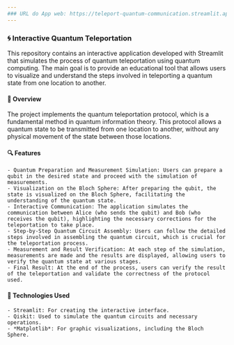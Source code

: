 ```yaml
---
### URL do App web: https://teleport-quantum-communication.streamlit.app/
---
```


### 🌀 Interactive Quantum Teleportation

This repository contains an interactive application developed with Streamlit that simulates the process of quantum teleportation using quantum computing. The main goal is to provide an educational tool that allows users to visualize and understand the steps involved in teleporting a quantum state from one location to another.

#### 📜 Overview

The project implements the quantum teleportation protocol, which is a fundamental method in quantum information theory. This protocol allows a quantum state to be transmitted from one location to another, without any physical movement of the state between those locations.

#### 🔍 Features

    - Quantum Preparation and Measurement Simulation: Users can prepare a qubit in the desired state and proceed with the simulation of measurements.
    - Visualization on the Bloch Sphere: After preparing the qubit, the state is visualized on the Bloch Sphere, facilitating the understanding of the quantum state.
    - Interactive Communication: The application simulates the communication between Alice (who sends the qubit) and Bob (who receives the qubit), highlighting the necessary corrections for the teleportation to take place.
    - Step-by-Step Quantum Circuit Assembly: Users can follow the detailed steps involved in assembling the quantum circuit, which is crucial for the teleportation process.
    - Measurement and Result Verification: At each step of the simulation, measurements are made and the results are displayed, allowing users to verify the quantum state at various stages.
    - Final Result: At the end of the process, users can verify the result of the teleportation and validate the correctness of the protocol used.

#### 🔧 Technologies Used

    - Streamlit: For creating the interactive interface.
    - Qiskit: Used to simulate the quantum circuits and necessary operations.
    - *Matplotlib*: For graphic visualizations, including the Bloch Sphere.
